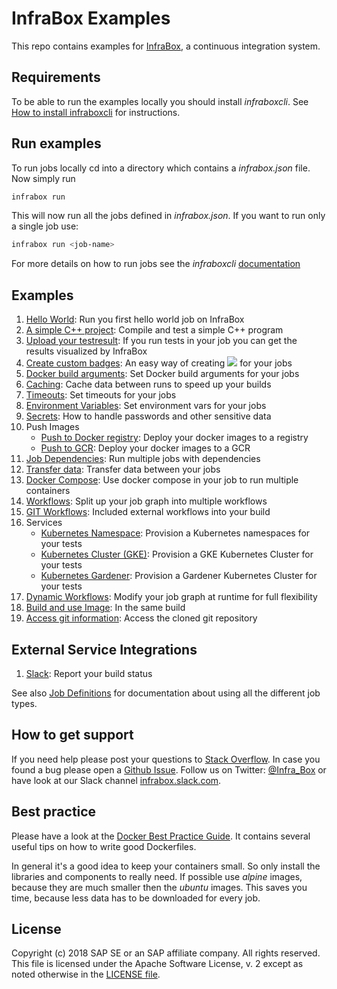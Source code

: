 # InfraBox Examples
This repo contains examples for [InfraBox](https://github.com/SAP/InfraBox), a continuous integration system.

## Requirements

To be able to run the examples locally you should install *infraboxcli*. See
[How to install infraboxcli](https://github.com/SAP/InfraBox-cli) for instructions.

## Run examples
To run jobs locally cd into a directory which contains a *infrabox.json* file.
Now simply run

```bash
infrabox run
```

This will now run all the jobs defined in *infrabox.json*. If you want to run only a single job use:

```bash
infrabox run <job-name>
```

For more details on how to run jobs see the *infraboxcli* [documentation](https://github.com/SAP/InfraBox-cli)

## Examples

1. [Hello World](/hello_world): Run you first hello world job on InfraBox
2. [A simple C++ project](/cpp_example): Compile and test a simple C++ program
3. [Upload your testresult](/upload_testresult): If you run tests in your job you can get the results visualized by InfraBox
4. [Create custom badges](/badges): An easy way of creating <img src="https://img.shields.io/badge/custom-badges-green.svg"> for your jobs
5. [Docker build arguments](/build_arguments): Set Docker build arguments for your jobs
6. [Caching](/caching): Cache data between runs to speed up your builds
7. [Timeouts](/timeout): Set timeouts for your jobs
8. [Environment Variables](/environment_vars): Set environment vars for your jobs
9. [Secrets](/secrets): How to handle passwords and other sensitive data
10. Push Images
    - [Push to Docker registry](/deploy): Deploy your docker images to a registry
    - [Push to GCR](/deploy): Deploy your docker images to a GCR
11. [Job Dependencies](/dependencies): Run multiple jobs with dependencies
12. [Transfer data](/transfer_data): Transfer data between your jobs
13. [Docker Compose](/docker_compose): Use docker compose in your job to run multiple containers
13. [Workflows](/workflows): Split up your job graph into multiple workflows
14. [GIT Workflows](/git_workflows): Included external workflows into your build
15. Services
    - [Kubernetes Namespace](/service_namespace): Provision a Kubernetes namespaces for your tests
    - [Kubernetes Cluster (GKE)](/service_gke): Provision a GKE Kubernetes Cluster for your tests
    - [Kubernetes Gardener](/service_gardener): Provision a Gardener Kubernetes Cluster for your tests
16. [Dynamic Workflows](/dynamic_workflows): Modify your job graph at runtime for full flexibility
17. [Build and use Image](/build_and_use_image): In the same build
18. [Access git information](/git_info): Access the cloned git repository

## External Service Integrations
1. [Slack](/slack): Report your build status

See also [Job Definitions](https://github.com/SAP/InfraBox/blob/master/docs/doc.md) for documentation about using all the different job types.

## How to get support
If you need help please post your questions to [Stack Overflow](https://stackoverflow.com/questions/tagged/infrabox).
In case you found a bug please open a [Github Issue](https://github.com/SAP/InfraBox/issues).
Follow us on Twitter: [@Infra_Box](https://twitter.com/Infra_Box) or have look at our Slack channel [infrabox.slack.com](https://infrabox.slack.com/).

## Best practice
Please have a look at the [Docker Best Practice Guide](https://docs.docker.com/engine/userguide/eng-image/dockerfile_best-practices/).
It contains several useful tips on how to write good Dockerfiles.

In general it's a good idea to keep your containers small. So only install the
libraries and components to really need. If possible use _alpine_ images, because
they are much smaller then the _ubuntu_ images. This saves you time, because less
data has to be downloaded for every job.

## License
Copyright (c) 2018 SAP SE or an SAP affiliate company. All rights reserved.
This file is licensed under the Apache Software License, v. 2 except as noted otherwise in the [LICENSE file](LICENSE).
